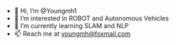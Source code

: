 - 👋 Hi, I’m @Youngmh1
- 👀 I’m interested in ROBOT and Autonomous Vehicles
- 🌱 I’m currently learning SLAM and NLP
- 📫 Reach me at youngmh@foxmail.com

<!---
Youngmh1/Youngmh1 is a ✨ special ✨ repository because its `README.md` (this file) appears on your GitHub profile.
You can click the Preview link to take a look at your changes.
--->
